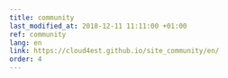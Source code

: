 ```yaml
---
title: community
last_modified_at: 2018-12-11 11:11:00 +01:00
ref: community
lang: en
link: https://cloud4est.github.io/site_community/en/
order: 4
---
```

